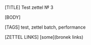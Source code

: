 [TITLE]
Test zettel № 3

[BODY]

[TAGS]
test, zettel batch, performance

[ZETTEL LINKS]
[some](bronek links)